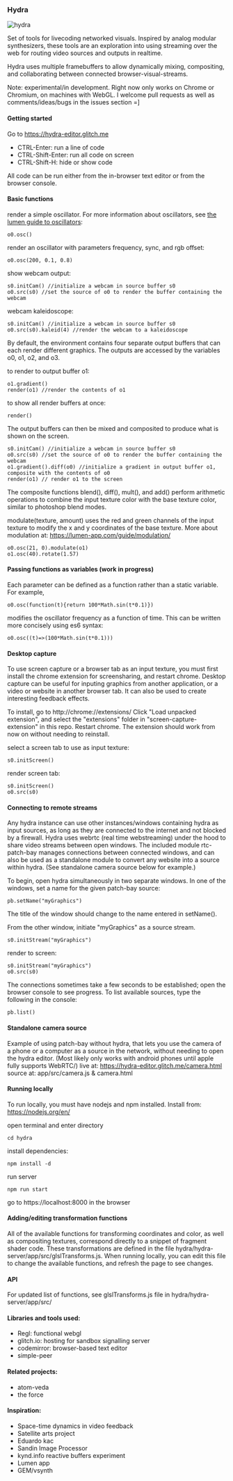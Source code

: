 ### Hydra
![hydra](https://github.com/ojack/hydra/blob/master/hydra-3-01.png?raw=true)

Set of tools for livecoding networked visuals. Inspired by analog modular synthesizers, these tools are an exploration into using streaming over the web for routing video sources and outputs in realtime.

Hydra uses multiple framebuffers to allow dynamically mixing, compositing, and collaborating between connected browser-visual-streams.

Note: experimental/in development. Right now only works on Chrome or Chromium, on machines with WebGL. 
I welcome pull requests as well as comments/ideas/bugs in the issues section =]

#### Getting started

Go to https://hydra-editor.glitch.me

* CTRL-Enter: run a line of code
* CTRL-Shift-Enter: run all code on screen
* CTRL-Shift-H: hide or show code

All code can be run either from the in-browser text editor or from the browser console.

#### Basic functions
render a simple oscillator. For more information about oscillators, see [the lumen guide to oscillators](https://lumen-app.com/guide/oscillators/):
```
o0.osc()
```

render an oscillator with parameters frequency, sync, and rgb offset:
```
o0.osc(200, 0.1, 0.8)
```

show webcam output:
```
s0.initCam() //initialize a webcam in source buffer s0
o0.src(s0) //set the source of o0 to render the buffer containing the webcam
```

webcam kaleidoscope:
```
s0.initCam() //initialize a webcam in source buffer s0
o0.src(s0).kaleid(4) //render the webcam to a kaleidoscope
```

By default, the environment contains four separate output buffers that can each render different graphics.  The outputs are accessed by the variables o0, o1, o2, and o3.

to render to output buffer o1:
```
o1.gradient()
render(o1) //render the contents of o1
```

to show all render buffers at once:
```
render()
```

The output buffers can then be mixed and composited to produce what is shown on the screen.
```
s0.initCam() //initialize a webcam in source buffer s0
o0.src(s0) //set the source of o0 to render the buffer containing the webcam
o1.gradient().diff(o0) //initialize a gradient in output buffer o1, composite with the contents of o0
render(o1) // render o1 to the screen
```

The composite functions blend(), diff(), mult(), and add() perform arithmetic operations to combine the input texture color with the base texture color, similar to photoshop blend modes.

modulate(texture, amount) uses the red and green channels of the input texture to modify the x and y coordinates of the base texture. More about modulation at: https://lumen-app.com/guide/modulation/
```
o0.osc(21, 0).modulate(o1)
o1.osc(40).rotate(1.57)
```
#### Passing functions as variables (work in progress)
Each parameter can be defined as a function rather than a static variable. For example,
```
o0.osc(function(t){return 100*Math.sin(t*0.1)})
```
modifies the oscillator frequency as a function of time. This can be written more concisely using es6 syntax:
```
o0.osc((t)=>(100*Math.sin(t*0.1)))
```
#### Desktop capture
To use screen capture or a browser tab as an input texture, you must first install the chrome extension for screensharing, and restart chrome. Desktop capture can be useful for inputing graphics from another application, or a video or website in another browser tab. It can also be used to create interesting feedback effects.

To install, go to http://chrome://extensions/
Click "Load unpacked extension", and select the "extensions" folder in "screen-capture-extension" in this repo. Restart chrome. The extension should work from now on without needing to reinstall.

select a screen tab to use as input texture:
```
s0.initScreen()
```

render screen tab:
```
s0.initScreen()
o0.src(s0)
```

#### Connecting to remote streams
Any hydra instance can use other instances/windows containing hydra as input sources, as long as they are connected to the internet and not blocked by a firewall. Hydra uses webrtc (real time webstreaming) under the hood to share video streams between open windows. The included module rtc-patch-bay manages connections between connected windows, and can also be used as a standalone module to convert any website into a source within hydra. (See standalone camera source below for example.)

To begin, open hydra simultaneously in two separate windows.
In one of the windows, set a name for the given patch-bay source:
```
pb.setName("myGraphics")
```
The title of the window should change to the name entered in setName().

From the other window, initiate "myGraphics" as a source stream.
```
s0.initStream("myGraphics")
```
render to screen:
```
s0.initStream("myGraphics")
o0.src(s0)
```
The connections sometimes take a few seconds to be established; open the browser console to see progress.
To list available sources, type the following in the console:
```
pb.list()
```

#### Standalone camera source
Example of using patch-bay without hydra, that lets you use the camera of a phone or a computer as a source in the network, without needing to open the hydra editor. (Most likely only works with android phones until apple fully supports WebRTC/)
live at: https://hydra-editor.glitch.me/camera.html
source at: app/src/camera.js & camera.html

#### Running locally
To run locally, you must have nodejs and npm installed. Install from: https://nodejs.org/en/

open terminal and enter directory
```
cd hydra
```
install dependencies:
```
npm install -d
```
run server
```
npm run start
```
go to https://localhost:8000 in the browser

#### Adding/editing transformation functions

All of the available functions for transforming coordinates and color, as well as compositing textures, correspond directly to a snippet of fragment shader code. These transformations are defined in the file hydra/hydra-server/app/src/glslTransforms.js. When running locally, you can edit this file to change the available functions, and refresh the page to see changes.


#### API

For updated list of functions, see glslTransforms.js file in hydra/hydra-server/app/src/

 #### Libraries and tools used:
 * Regl: functional webgl
 * glitch.io: hosting for sandbox signalling server
 * codemirror: browser-based text editor
 * simple-peer

 #### Related projects:
 * atom-veda
 * the force

 #### Inspiration:
 * Space-time dynamics in video feedback
 * Satellite arts project
 * Eduardo kac
 * Sandin Image Processor
 * kynd.info reactive buffers experiment
 * Lumen app
 * GEM/vsynth
